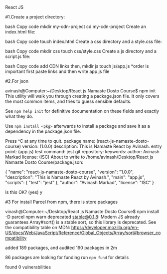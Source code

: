 React JS


#1.Create a project directory:

bash
Copy code
mkdir my-cdn-project
cd my-cdn-project
Create an index.html file:

bash
Copy code
touch index.html
Create a css directory and a style.css file:

bash
Copy code
mkdir css
touch css/style.css
Create a js directory and a script.js file:

bash
Copy code
add CDN links
then,
mkdir js
touch js/app.js
*order is important first paste links and then write app.js file


#2.For json

avinash@Computer:~/Desktop/React js Namaste Dosto Course$ npm init
This utility will walk you through creating a package.json file.
It only covers the most common items, and tries to guess sensible defaults.

See `npm help init` for definitive documentation on these fields
and exactly what they do.

Use `npm install <pkg>` afterwards to install a package and
save it as a dependency in the package.json file.

Press ^C at any time to quit.
package name: (react-js-namaste-dosto-course) 
version: (1.0.0) 
description: This is Namaste React by Avinash.
entry point: (app.js) 
test command: jest
git repository: 
keywords: 
author: Avinash Markad
license: (ISC) 
About to write to /home/avinash/Desktop/React js Namaste Dosto Course/package.json:

{
  "name": "react-js-namaste-dosto-course",
  "version": "1.0.0",
  "description": "This is Namaste React by Avinash.",
  "main": "app.js",
  "scripts": {
    "test": "jest"
  },
  "author": "Avinash Markad",
  "license": "ISC"
}

Is this OK? (yes) y


#3 For install Parcel from npm, there is store packages

vinash@Computer:~/Desktop/React js Namaste Dosto Course$ npm install -D parcel
npm warn deprecated stable@0.1.8: Modern JS already guarantees Array#sort() is a stable sort, so this library is deprecated. See the compatibility table on MDN: https://developer.mozilla.org/en-US/docs/Web/JavaScript/Reference/Global_Objects/Array/sort#browser_compatibility

added 189 packages, and audited 190 packages in 2m

86 packages are looking for funding
  run `npm fund` for details

found 0 vulnerabilities